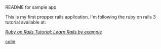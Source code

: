 README for sample app

This is my first propper rails application.
I'm following the ruby on rails 3 tutorial available at:

  [*Ruby on Rails Tutorial: Learn Rails by example*](http://railstutorial.org/)

[colin](http://www.colincurrie.cc/).

